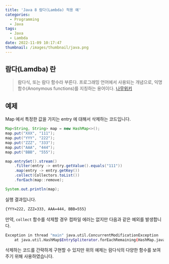 ```yaml
---
title: 'Java 8 람다(Lambda) 적용 예'
categories:
  - Programming
  - Java
tags:
  - Java
  - Lambda
date: 2022-11-09 10:17:47
thumbnail: /images/thumbnail/java.png
---
```


## 람다(Lamdba) 란

> 람다식, 또는 람다 함수라 부른다.
> 프로그래밍 언어에서 사용되는 개념으로, 익명 함수(Anonymous functions)를 지칭하는 용어이다.
> [나무위키](https://namu.wiki/w/%EB%9E%8C%EB%8B%A4%EC%8B%9D)

## 예제

Map 에서 특정한 값을 가지는 entry 에 대해서 삭제하는 코드입니다.

```java
Map<String, String> map = new HashMap<>();
map.put("XXX", "111");
map.put("YYY", "222");
map.put("ZZZ", "333");
map.put("AAA", "444");
map.put("BBB", "555");

map.entrySet().stream()
    .filter(entry -> entry.getValue().equals("111"))
    .map(entry -> entry.getKey())
    .collect(Collectors.toList())
    .forEach(map::remove);

System.out.println(map);
```

실행 결과입니다.

```bash
{YYY=222, ZZZ=333, AAA=444, BBB=555}
```

만약, `collect` 함수를 삭제할 경우 컴파일 에러는 없지만 다음과 같은 예외를 발생합니다.

```bash
Exception in thread "main" java.util.ConcurrentModificationException
    at java.util.HashMap$EntrySpliterator.forEachRemaining(HashMap.java:20)
```

삭제하는 코드를 간략하게 구현할 수 있지만 위의 예제는 람다식의 다양한 함수를 보여주기 위해 사용하였습니다.
